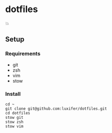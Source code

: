 # dotfiles

💥

## Setup

### Requirements

* git
* zsh
* vim
* stow

### Install

```
cd ~
git clone git@github.com:luxifer/dotfiles.git
cd dotfiles
stow git
stow zsh
stow vim
```
